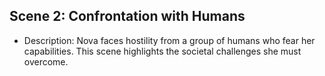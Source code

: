 ## Scene 2: Confrontation with Humans
- Description: Nova faces hostility from a group of humans who fear her capabilities. This scene highlights the societal challenges she must overcome.

